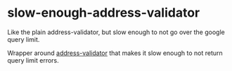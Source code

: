 slow-enough-address-validator
=============================

Like the plain address-validator, but slow enough to not go over the google query limit. 

Wrapper around [address-validator](https://github.com/mkoryak/address-validator) that makes it slow enough to not return query limit errors.

